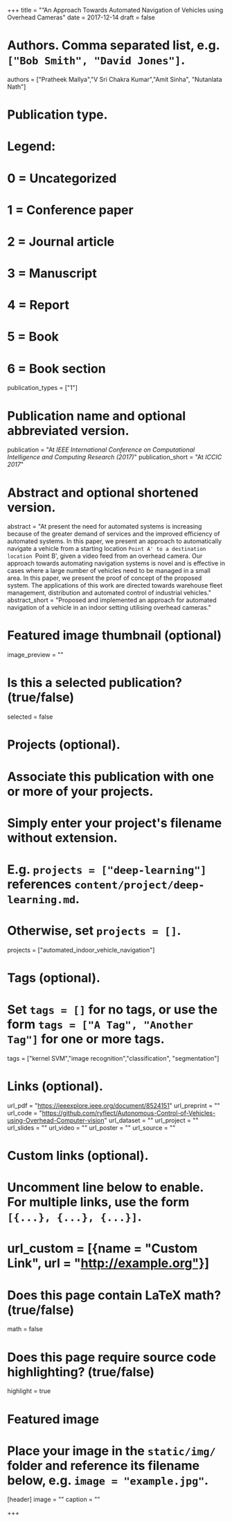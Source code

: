 +++
title = "“An Approach Towards Automated Navigation of Vehicles using Overhead Cameras"
date = 2017-12-14
draft = false

# Authors. Comma separated list, e.g. `["Bob Smith", "David Jones"]`.
authors = ["Pratheek Mallya","V Sri Chakra Kumar","Amit Sinha", "Nutanlata Nath"]

# Publication type.
# Legend:
# 0 = Uncategorized
# 1 = Conference paper
# 2 = Journal article
# 3 = Manuscript
# 4 = Report
# 5 = Book
# 6 = Book section
publication_types = ["1"]

# Publication name and optional abbreviated version.
publication = "At *IEEE International Conference on Computational Intelligence and Computing Research (2017)*"
publication_short = "At *ICCIC 2017*"

# Abstract and optional shortened version.
abstract = "At present the need for automated systems is increasing because of the greater demand of services and the improved efficiency of automated systems. In this paper, we present an approach to automatically navigate a vehicle from a starting location `Point A' to a destination location `Point B', given a video feed from an overhead camera. Our approach towards automating navigation systems is novel and is effective in cases where a large number of vehicles need to be managed in a small area. In this paper, we present the proof of concept of the proposed system. The applications of this work are directed towards warehouse fleet management, distribution and automated control of industrial vehicles."
abstract_short = "Proposed and implemented an approach for automated navigation of a vehicle in an indoor setting utilising overhead cameras."

# Featured image thumbnail (optional)
image_preview = ""

# Is this a selected publication? (true/false)
selected = false

# Projects (optional).
#   Associate this publication with one or more of your projects.
#   Simply enter your project's filename without extension.
#   E.g. `projects = ["deep-learning"]` references `content/project/deep-learning.md`.
#   Otherwise, set `projects = []`.
projects = ["automated_indoor_vehicle_navigation"]

# Tags (optional).
#   Set `tags = []` for no tags, or use the form `tags = ["A Tag", "Another Tag"]` for one or more tags.
tags = ["kernel SVM","image recognition","classification", "segmentation"]

# Links (optional).
url_pdf = "https://ieeexplore.ieee.org/document/8524151"
url_preprint = ""
url_code = "https://github.com/ryflect/Autonomous-Control-of-Vehicles-using-Overhead-Computer-vision"
url_dataset = ""
url_project = ""
url_slides = ""
url_video = ""
url_poster = ""
url_source = ""

# Custom links (optional).
#   Uncomment line below to enable. For multiple links, use the form `[{...}, {...}, {...}]`.
# url_custom = [{name = "Custom Link", url = "http://example.org"}]

# Does this page contain LaTeX math? (true/false)
math = false

# Does this page require source code highlighting? (true/false)
highlight = true

# Featured image
# Place your image in the `static/img/` folder and reference its filename below, e.g. `image = "example.jpg"`.
[header]
image = ""
caption = ""

+++
